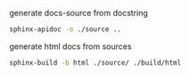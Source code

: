 generate docs-source from docstring
```bash
sphinx-apidoc -o ./source ..
```

generate html docs from sources
```bash
sphinx-build -b html ./source/ ./build/html
```